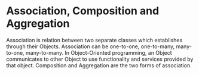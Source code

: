  # Association, Composition and Aggregation
<p>
Association is relation between two separate classes which establishes through their Objects. 
Association can be one-to-one, one-to-many, many-to-one, many-to-many.
In Object-Oriented programming, an Object communicates to other Object to use functionality and services provided by that object. Composition and Aggregation are the two forms of association.
</p>
